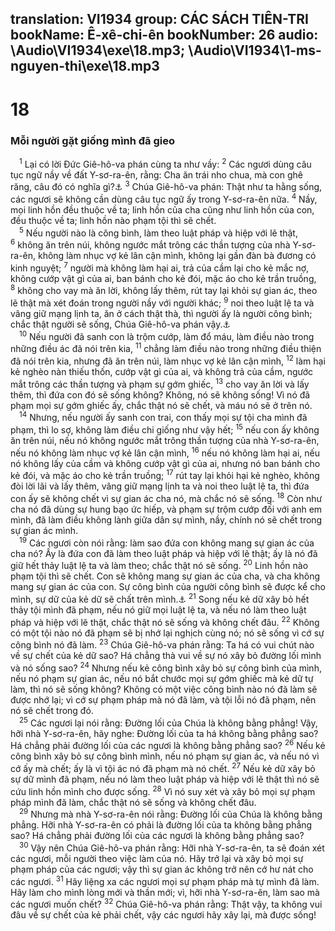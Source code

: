 translation: VI1934
group: CÁC SÁCH TIÊN-TRI
bookName: Ê-xê-chi-ên 
bookNumber: 26
audio: \Audio\VI1934\exe\18.mp3; \Audio\VI1934\1-ms-nguyen-thi\exe\18.mp3
-------

<div class="title"><h1>18</h1><h3>Mỗi người gặt giống mình đã gieo</h3></div>
<span class="verse exe_18_1"> <sup>1</sup> Lại có lời Đức Giê-hô-va phán cùng ta như vầy: </span>
<span class="verse exe_18_2"><sup>2</sup> Các ngươi dùng câu tục ngữ nầy về đất Y-sơ-ra-ên, rằng: Cha ăn trái nho chua, mà con ghê răng, câu đó có nghĩa gì?<a data-toggle="tooltip" data-placement="bottom" title="Gie 31:29">⚓</a></span>
<span class="verse exe_18_3"><sup>3</sup> Chúa Giê-hô-va phán: Thật như ta hằng sống, các ngươi sẽ không cần dùng câu tục ngữ ấy trong Y-sơ-ra-ên nữa. </span>
<span class="verse exe_18_4"><sup>4</sup> Nầy, mọi linh hồn đều thuộc về ta; linh hồn của cha cũng như linh hồn của con, đều thuộc về ta; linh hồn nào phạm tội thì sẽ chết. <br/></span>
<span class="verse exe_18_5"> <sup>5</sup> Nếu người nào là công bình, làm theo luật pháp và hiệp với lẽ thật, </span>
<span class="verse exe_18_6"><sup>6</sup> không ăn trên núi, không ngước mắt trông các thần tượng của nhà Y-sơ-ra-ên, không làm nhục vợ kẻ lân cận mình, không lại gần đàn bà đương có kinh nguyệt; </span>
<span class="verse exe_18_7"><sup>7</sup> người mà không làm hại ai, trả của cầm lại cho kẻ mắc nợ, không cướp vật gì của ai, ban bánh cho kẻ đói, mặc áo cho kẻ trần truồng, </span>
<span class="verse exe_18_8"><sup>8</sup> không cho vay mà ăn lời, không lấy thêm, rút tay lại khỏi sự gian ác, theo lẽ thật mà xét đoán trong người nầy với người khác; </span>
<span class="verse exe_18_9"><sup>9</sup> noi theo luật lệ ta và vâng giữ mạng lịnh ta, ăn ở cách thật thà, thì người ấy là người công bình; chắc thật người sẽ sống, Chúa Giê-hô-va phán vậy.<a data-toggle="tooltip" data-placement="bottom" title="Le 18:5">⚓</a><br/></span>
<span class="verse exe_18_10"> <sup>10</sup> Nếu người đã sanh con là trộm cướp, làm đổ máu, làm điều nào trong những điều ác đã nói trên kia, </span>
<span class="verse exe_18_11"><sup>11</sup> chẳng làm điều nào trong những điều thiện đã nói trên kia, nhưng đã ăn trên núi, làm nhục vợ kẻ lân cận mình, </span>
<span class="verse exe_18_12"><sup>12</sup> làm hại kẻ nghèo nàn thiếu thốn, cướp vật gì của ai, và không trả của cầm, ngước mắt trông các thần tượng và phạm sự gớm ghiếc, </span>
<span class="verse exe_18_13"><sup>13</sup> cho vay ăn lời và lấy thêm, thì đứa con đó sẽ sống không? Không, nó sẽ không sống! Vì nó đã phạm mọi sự gớm ghiếc ấy, chắc thật nó sẽ chết, và máu nó sẽ ở trên nó. <br/></span>
<span class="verse exe_18_14"> <sup>14</sup> Nhưng, nếu người ấy sanh con trai, con thấy mọi sự tội cha mình đã phạm, thì lo sợ, không làm điều chi giống như vậy hết; </span>
<span class="verse exe_18_15"><sup>15</sup> nếu con ấy không ăn trên núi, nếu nó không ngước mắt trông thần tượng của nhà Y-sơ-ra-ên, nếu nó không làm nhục vợ kẻ lân cận mình, </span>
<span class="verse exe_18_16"><sup>16</sup> nếu nó không làm hại ai, nếu nó không lấy của cầm và không cướp vật gì của ai, nhưng nó ban bánh cho kẻ đói, và mặc áo cho kẻ trần truồng; </span>
<span class="verse exe_18_17"><sup>17</sup> rút tay lại khỏi hại kẻ nghèo, không đòi lời lãi và lấy thêm, vâng giữ mạng lịnh ta và noi theo luật lệ ta, thì đứa con ấy sẽ không chết vì sự gian ác cha nó, mà chắc nó sẽ sống. </span>
<span class="verse exe_18_18"><sup>18</sup> Còn như cha nó đã dùng sự hung bạo ức hiếp, và phạm sự trộm cướp đối với anh em mình, đã làm điều không lành giữa dân sự mình, nầy, chính nó sẽ chết trong sự gian ác mình. <br/></span>
<span class="verse exe_18_19"> <sup>19</sup> Các ngươi còn nói rằng: làm sao đứa con không mang sự gian ác của cha nó? Ấy là đứa con đã làm theo luật pháp và hiệp với lẽ thật; ấy là nó đã giữ hết thảy luật lệ ta và làm theo; chắc thật nó sẽ sống. </span>
<span class="verse exe_18_20"><sup>20</sup> Linh hồn nào phạm tội thì sẽ chết. Con sẽ không mang sự gian ác của cha, và cha không mang sự gian ác của con. Sự công bình của người công bình sẽ được kể cho mình, sự dữ của kẻ dữ sẽ chất trên mình.<a data-toggle="tooltip" data-placement="bottom" title="Phu 24:16">⚓</a></span>
<span class="verse exe_18_21"><sup>21</sup> Song nếu kẻ dữ xây bỏ hết thảy tội mình đã phạm, nếu nó giữ mọi luật lệ ta, và nếu nó làm theo luật pháp và hiệp với lẽ thật, chắc thật nó sẽ sống và không chết đâu. </span>
<span class="verse exe_18_22"><sup>22</sup> Không có một tội nào nó đã phạm sẽ bị nhớ lại nghịch cùng nó; nó sẽ sống vì cớ sự công bình nó đã làm. </span>
<span class="verse exe_18_23"><sup>23</sup> Chúa Giê-hô-va phán rằng: Ta há có vui chút nào về sự chết của kẻ dữ sao? Há chẳng thà vui về sự nó xây bỏ đường lối mình và nó sống sao? </span>
<span class="verse exe_18_24"><sup>24</sup> Nhưng nếu kẻ công bình xây bỏ sự công bình của mình, nếu nó phạm sự gian ác, nếu nó bắt chước mọi sự gớm ghiếc mà kẻ dữ tự làm, thì nó sẽ sống không? Không có một việc công bình nào nó đã làm sẽ được nhớ lại; vì cớ sự phạm pháp mà nó đã làm, và tội lỗi nó đã phạm, nên nó sẽ chết trong đó. <br/></span>
<span class="verse exe_18_25"> <sup>25</sup> Các ngươi lại nói rằng: Đường lối của Chúa là không bằng phẳng! Vậy, hỡi nhà Y-sơ-ra-ên, hãy nghe: Đường lối của ta há không bằng phẳng sao? Há chẳng phải đường lối của các ngươi là không bằng phẳng sao? </span>
<span class="verse exe_18_26"><sup>26</sup> Nếu kẻ công bình xây bỏ sự công bình mình, nếu nó phạm sự gian ác, và nếu nó vì cớ ấy mà chết; ấy là vì tội ác nó đã phạm mà nó chết. </span>
<span class="verse exe_18_27"><sup>27</sup> Nếu kẻ dữ xây bỏ sự dữ mình đã phạm, nếu nó làm theo luật pháp và hiệp với lẽ thật thì nó sẽ cứu linh hồn mình cho được sống. </span>
<span class="verse exe_18_28"><sup>28</sup> Vì nó suy xét và xây bỏ mọi sự phạm pháp mình đã làm, chắc thật nó sẽ sống và không chết đâu. <br/></span>
<span class="verse exe_18_29"> <sup>29</sup> Nhưng mà nhà Y-sơ-ra-ên nói rằng: Đường lối của Chúa là không bằng phẳng. Hỡi nhà Y-sơ-ra-ên có phải là đường lối của ta không bằng phẳng sao? Há chẳng phải đường lối của các ngươi là không bằng phẳng sao? <br/></span>
<span class="verse exe_18_30"> <sup>30</sup> Vậy nên Chúa Giê-hô-va phán rằng: Hỡi nhà Y-sơ-ra-ên, ta sẽ đoán xét các ngươi, mỗi người theo việc làm của nó. Hãy trở lại và xây bỏ mọi sự phạm pháp của các ngươi; vậy thì sự gian ác không trở nên cớ hư nát cho các ngươi. </span>
<span class="verse exe_18_31"><sup>31</sup> Hãy liệng xa các ngươi mọi sự phạm pháp mà tự mình đã làm. Hãy làm cho mình lòng mới và thần mới; vì, hỡi nhà Y-sơ-ra-ên, làm sao mà các ngươi muốn chết? </span>
<span class="verse exe_18_32"><sup>32</sup> Chúa Giê-hô-va phán rằng: Thật vậy, ta không vui đâu về sự chết của kẻ phải chết, vậy các ngươi hãy xây lại, mà được sống! <br/></span>
